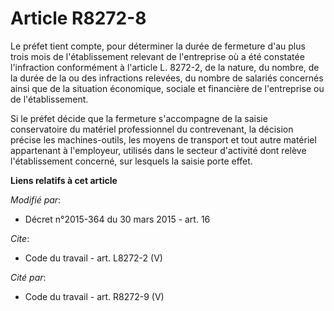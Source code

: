 # Article R8272-8

Le préfet tient compte, pour déterminer la durée de fermeture d'au plus trois mois de l'établissement relevant de
l'entreprise où a été constatée l'infraction conformément à l'article L. 8272-2, de la nature, du nombre, de la durée de la
ou des infractions relevées, du nombre de salariés concernés ainsi que de la situation économique, sociale et financière de
l'entreprise ou de l'établissement. 

Si le préfet décide que la fermeture s'accompagne de la saisie conservatoire du matériel professionnel du contrevenant, la
décision précise les machines-outils, les moyens de transport et tout autre matériel appartenant à l'employeur, utilisés dans
le secteur d'activité dont relève l'établissement concerné, sur lesquels la saisie porte effet.

**Liens relatifs à cet article**

_Modifié par_:

  - Décret n°2015-364 du 30 mars 2015 - art. 16

_Cite_:

  - Code du travail - art. L8272-2 (V)

_Cité par_:

  - Code du travail - art. R8272-9 (V)
